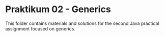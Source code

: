 # Praktikum 02 - Generics

This folder contains materials and solutions for the second Java practical assignment focused on generics.